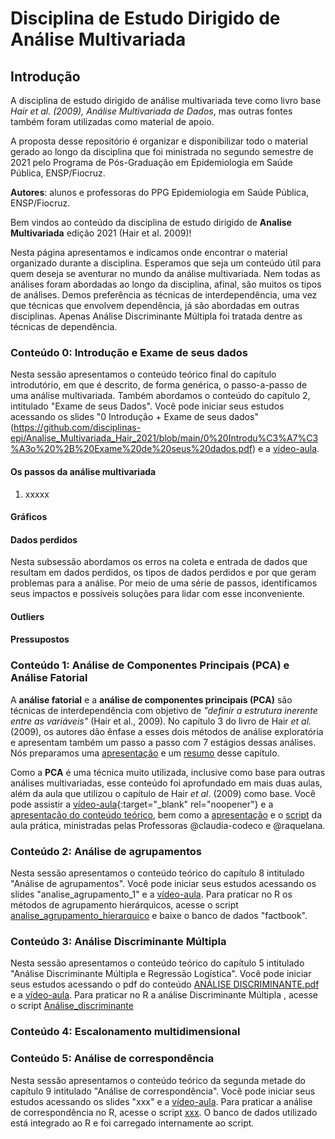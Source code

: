 # Disciplina de Estudo Dirigido de Análise Multivariada

## Introdução

A disciplina de estudo dirigido de análise multivariada teve como livro base *Hair et al. (2009), Análise Multivariada de Dados*, mas outras fontes também foram utilizadas como material de apoio.

A proposta desse repositório é organizar e disponibilizar todo o material gerado ao longo da disciplina que foi ministrada no segundo semestre de 2021 pelo Programa de Pós-Graduação em Epidemiologia em Saúde Pública, ENSP/Fiocruz.

**Autores**: alunos e professoras do PPG Epidemiologia em Saúde Pública, ENSP/Fiocruz.

Bem vindos ao conteúdo da disciplina de estudo dirigido de **Analise Multivariada** edição 2021 (Hair et al. 2009)!

Nesta página apresentamos e indicamos onde encontrar o material organizado durante a disciplina. Esperamos que seja um conteúdo útil para quem deseja se aventurar no mundo da análise multivariada. Nem todas as análises foram abordadas ao longo da disciplina, afinal, são muitos os tipos de análises. Demos preferência as técnicas de interdependência, uma vez que técnicas que envolvem dependência, já são abordadas em outras disciplinas. Apenas Análise Discriminante Múltipla foi tratada dentre as técnicas de dependência.

### Conteúdo 0: Introdução e Exame de seus dados

Nesta sessão apresentamos o conteúdo teórico final do capítulo introdutório, em que é descrito, de forma genérica, o passo-a-passo de uma análise multivariada. Também abordamos o conteúdo do capítulo 2, intitulado "Exame de seus Dados". Você pode iniciar seus estudos acessando os slides "0 Introdução + Exame de seus dados" (<https://github.com/disciplinas-epi/Analise_Multivariada_Hair_2021/blob/main/0%20Introdu%C3%A7%C3%A3o%20%2B%20Exame%20de%20seus%20dados.pdf>) e a [vídeo-aula](???).

#### Os passos da análise multivariada

1.  xxxxx

#### Gráficos

#### Dados perdidos

Nesta subsessão abordamos os erros na coleta e entrada de dados que resultam em dados perdidos, os tipos de dados perdidos e por que geram problemas para a análise. Por meio de uma série de passos, identificamos seus impactos e possíveis soluções para lidar com esse inconveniente.

#### Outliers

#### Pressupostos

### Conteúdo 1: Análise de Componentes Principais (PCA) e Análise Fatorial

A **análise fatorial** e a **análise de componentes principais (PCA)** são técnicas de interdependência com objetivo de *"definir a estrutura inerente entre as variáveis"* (Hair et al., 2009). No capítulo 3 do livro de Hair *et al.* (2009), os autores dão ênfase a esses dois métodos de análise exploratória e apresentam também um passo a passo com 7 estágios dessas análises. Nós preparamos uma [apresentação](Conteudo_1/analise_fatorial_apresentacao.pdf) e um [resumo](Conteudo_1/resumo_Analise_Fatorial.pdf) desse capítulo.

Como a **PCA** é uma técnica muito utilizada, inclusive como base para outras análises multivariadas, esse conteúdo foi aprofundado em mais duas aulas, além da aula que utilizou o capítulo de Hair *et al*. (2009) como base. Você pode assistir a [vídeo-aula](https://www.youtube.com/watch?v=yQkT70lXwT4){:target="_blank" rel="noopener"} e a [apresentação do conteúdo teórico](Conteudo_1/ACP_pardais.pdf), bem como a [apresentação](Conteudo_1/analise_fatorial_exploratoria.pdf) e o [script](Conteudo_1/script_flu_AFE.R) da aula prática, ministradas pelas Professoras \@claudia-codeco e \@raquelana.

### Conteúdo 2: Análise de agrupamentos

Nesta sessão apresentamos o conteúdo teórico do capítulo 8 intitulado "Análise de agrupamentos". Você pode iniciar seus estudos acessando os slides "analise_agrupamento_1" e a [vídeo-aula](https://youtu.be/tFoW5vs4mOM). Para praticar no R os métodos de agrupamento hierárquicos, acesse o script [analise_agrupamento_hierarquico](https://github.com/disciplinas-epi/Analise_Multivariada_Hair_2021/blob/main/analise_agrupamento_hierarquico.R) e baixe o banco de dados "factbook".

### Conteúdo 3: Análise Discriminante Múltipla

Nesta sessão apresentamos o conteúdo teórico do capítulo 5 intitulado "Análise Discriminante Múltipla e Regressão Logística". Você pode iniciar seus estudos acessando o pdf do conteúdo [ANÁLISE DISCRIMINANTE.pdf](https://github.com/disciplinas-epi/Analise_Multivariada_Hair_2021/blob/main/AN%C3%81LISE%20DE%20DISCRIMINANTE.pdf) e a [vídeo-aula](xxxxx). Para praticar no R a análise Discriminante Múltipla , acesse o script [Análise_discriminante](https://github.com/disciplinas-epi/Analise_Multivariada_Hair_2021/blob/fb8d92d5c02827ac34545ef16dd266249cc65181/An%C3%A1lise_discriminante.Rmd)

### Conteúdo 4: Escalonamento multidimensional

### Conteúdo 5: Análise de correspondência

Nesta sessão apresentamos o conteúdo teórico da segunda metade do capítulo 9 intitulado "Análise de correspondência". Você pode iniciar seus estudos acessando os slides "xxx" e a [vídeo-aula](https://www.youtube.com/watch?v=3aj2Tsc2Rns). Para praticar a análise de correspondência no R, acesse o script [xxx](xxx%20no%20git). O banco de dados utilizado está integrado ao R e foi carregado internamente ao script.

